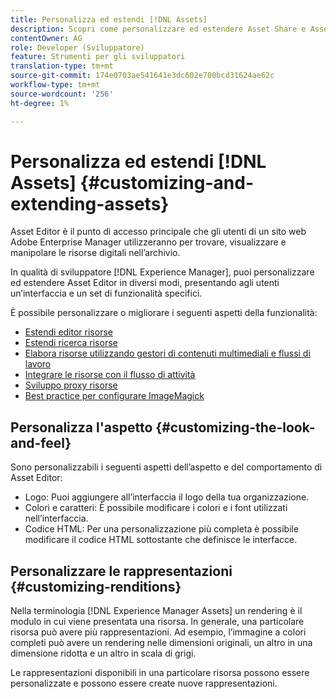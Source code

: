 ```yaml
---
title: Personalizza ed estendi [!DNL Assets]
description: Scopri come personalizzare ed estendere Asset Share e Asset Editor, che offre agli utenti un’interfaccia e un set di funzionalità personalizzati.
contentOwner: AG
role: Developer (Sviluppatore)
feature: Strumenti per gli sviluppatori
translation-type: tm+mt
source-git-commit: 174e0703ae541641e3dc602e700bcd31624ae62c
workflow-type: tm+mt
source-wordcount: '256'
ht-degree: 1%

---
```



# Personalizza ed estendi [!DNL Assets] {#customizing-and-extending-assets}

Asset Editor è il punto di accesso principale che gli utenti di un sito web Adobe Enterprise Manager utilizzeranno per trovare, visualizzare e manipolare le risorse digitali nell’archivio.

In qualità di sviluppatore [!DNL Experience Manager], puoi personalizzare ed estendere Asset Editor in diversi modi, presentando agli utenti un’interfaccia e un set di funzionalità specifici.

È possibile personalizzare o migliorare i seguenti aspetti della funzionalità:

* [Estendi editor risorse](asseteditorx.md)
* [Estendi ricerca risorse](searchx.md)
* [Elabora risorse utilizzando gestori di contenuti multimediali e flussi di lavoro](media-handlers.md)
* [Integrare le risorse con il flusso di attività](extending-activity-stream.md)
* [Sviluppo proxy risorse](proxy.md)
* [Best practice per configurare ImageMagick](best-practices-for-imagemagick.md)

## Personalizza l&#39;aspetto {#customizing-the-look-and-feel}

Sono personalizzabili i seguenti aspetti dell’aspetto e del comportamento di Asset Editor:

* Logo: Puoi aggiungere all’interfaccia il logo della tua organizzazione.
* Colori e caratteri: È possibile modificare i colori e i font utilizzati nell’interfaccia.
* Codice HTML: Per una personalizzazione più completa è possibile modificare il codice HTML sottostante che definisce le interfacce.

## Personalizzare le rappresentazioni {#customizing-renditions}

Nella terminologia [!DNL Experience Manager Assets] un rendering è il modulo in cui viene presentata una risorsa. In generale, una particolare risorsa può avere più rappresentazioni. Ad esempio, l’immagine a colori completi può avere un rendering nelle dimensioni originali, un altro in una dimensione ridotta e un altro in scala di grigi.

Le rappresentazioni disponibili in una particolare risorsa possono essere personalizzate e possono essere create nuove rappresentazioni.
